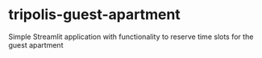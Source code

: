 # tripolis-guest-apartment
Simple Streamlit application with functionality to reserve time slots for the guest apartment
